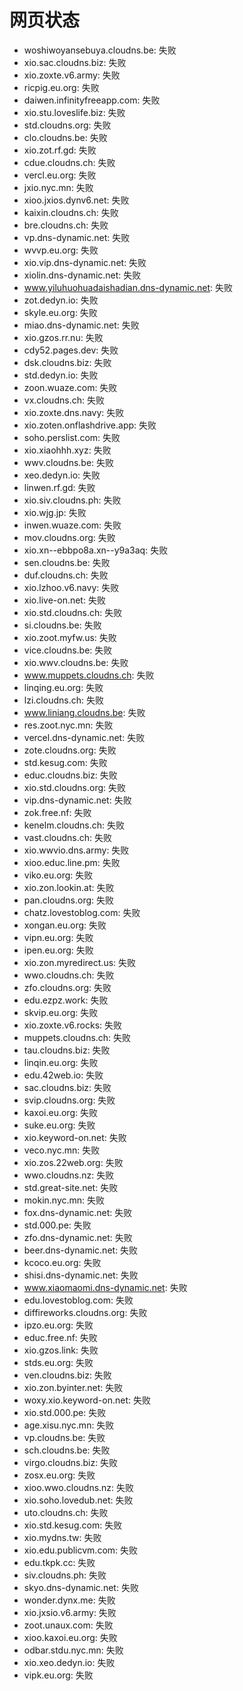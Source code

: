 # 网页状态
- woshiwoyansebuya.cloudns.be: 失败
- xio.sac.cloudns.biz: 失败
- xio.zoxte.v6.army: 失败
- ricpig.eu.org: 失败
- daiwen.infinityfreeapp.com: 失败
- xio.stu.loveslife.biz: 失败
- std.cloudns.org: 失败
- clo.cloudns.be: 失败
- xio.zot.rf.gd: 失败
- cdue.cloudns.ch: 失败
- vercl.eu.org: 失败
- jxio.nyc.mn: 失败
- xioo.jxios.dynv6.net: 失败
- kaixin.cloudns.ch: 失败
- bre.cloudns.ch: 失败
- vp.dns-dynamic.net: 失败
- wvvp.eu.org: 失败
- xio.vip.dns-dynamic.net: 失败
- xiolin.dns-dynamic.net: 失败
- www.yiluhuohuadaishadian.dns-dynamic.net: 失败
- zot.dedyn.io: 失败
- skyle.eu.org: 失败
- miao.dns-dynamic.net: 失败
- xio.gzos.rr.nu: 失败
- cdy52.pages.dev: 失败
- dsk.cloudns.biz: 失败
- std.dedyn.io: 失败
- zoon.wuaze.com: 失败
- vx.cloudns.ch: 失败
- xio.zoxte.dns.navy: 失败
- xio.zoten.onflashdrive.app: 失败
- soho.perslist.com: 失败
- xio.xiaohhh.xyz: 失败
- wwv.cloudns.be: 失败
- xeo.dedyn.io: 失败
- linwen.rf.gd: 失败
- xio.siv.cloudns.ph: 失败
- xio.wjg.jp: 失败
- inwen.wuaze.com: 失败
- mov.cloudns.org: 失败
- xio.xn--ebbpo8a.xn--y9a3aq: 失败
- sen.cloudns.be: 失败
- duf.cloudns.ch: 失败
- xio.lzhoo.v6.navy: 失败
- xio.live-on.net: 失败
- xio.std.cloudns.ch: 失败
- si.cloudns.be: 失败
- xio.zoot.myfw.us: 失败
- vice.cloudns.be: 失败
- xio.wwv.cloudns.be: 失败
- www.muppets.cloudns.ch: 失败
- linqing.eu.org: 失败
- lzi.cloudns.ch: 失败
- www.liniang.cloudns.be: 失败
- res.zoot.nyc.mn: 失败
- vercel.dns-dynamic.net: 失败
- zote.cloudns.org: 失败
- std.kesug.com: 失败
- educ.cloudns.biz: 失败
- xio.std.cloudns.org: 失败
- vip.dns-dynamic.net: 失败
- zok.free.nf: 失败
- kenelm.cloudns.ch: 失败
- vast.cloudns.ch: 失败
- xio.wwvio.dns.army: 失败
- xioo.educ.line.pm: 失败
- viko.eu.org: 失败
- xio.zon.lookin.at: 失败
- pan.cloudns.org: 失败
- chatz.lovestoblog.com: 失败
- xongan.eu.org: 失败
- vipn.eu.org: 失败
- ipen.eu.org: 失败
- xio.zon.myredirect.us: 失败
- wwo.cloudns.ch: 失败
- zfo.cloudns.org: 失败
- edu.ezpz.work: 失败
- skvip.eu.org: 失败
- xio.zoxte.v6.rocks: 失败
- muppets.cloudns.ch: 失败
- tau.cloudns.biz: 失败
- linqin.eu.org: 失败
- edu.42web.io: 失败
- sac.cloudns.biz: 失败
- svip.cloudns.org: 失败
- kaxoi.eu.org: 失败
- suke.eu.org: 失败
- xio.keyword-on.net: 失败
- veco.nyc.mn: 失败
- xio.zos.22web.org: 失败
- wwo.cloudns.nz: 失败
- std.great-site.net: 失败
- mokin.nyc.mn: 失败
- fox.dns-dynamic.net: 失败
- std.000.pe: 失败
- zfo.dns-dynamic.net: 失败
- beer.dns-dynamic.net: 失败
- kcoco.eu.org: 失败
- shisi.dns-dynamic.net: 失败
- www.xiaomaomi.dns-dynamic.net: 失败
- edu.lovestoblog.com: 失败
- diffireworks.cloudns.org: 失败
- ipzo.eu.org: 失败
- educ.free.nf: 失败
- xio.gzos.link: 失败
- stds.eu.org: 失败
- ven.cloudns.biz: 失败
- xio.zon.byinter.net: 失败
- woxy.xio.keyword-on.net: 失败
- xio.std.000.pe: 失败
- age.xisu.nyc.mn: 失败
- vp.cloudns.be: 失败
- sch.cloudns.be: 失败
- virgo.cloudns.biz: 失败
- zosx.eu.org: 失败
- xioo.wwo.cloudns.nz: 失败
- xio.soho.lovedub.net: 失败
- uto.cloudns.ch: 失败
- xio.std.kesug.com: 失败
- xio.mydns.tw: 失败
- xio.edu.publicvm.com: 失败
- edu.tkpk.cc: 失败
- siv.cloudns.ph: 失败
- skyo.dns-dynamic.net: 失败
- wonder.dynx.me: 失败
- xio.jxsio.v6.army: 失败
- zoot.unaux.com: 失败
- xioo.kaxoi.eu.org: 失败
- odbar.stdu.nyc.mn: 失败
- xio.xeo.dedyn.io: 失败
- vipk.eu.org: 失败
